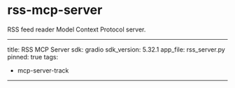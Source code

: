 # rss-mcp-server

RSS feed reader Model Context Protocol server.

---
title: RSS MCP Server
sdk: gradio
sdk_version: 5.32.1
app_file: rss_server.py
pinned: true
tags:
- mcp-server-track
---